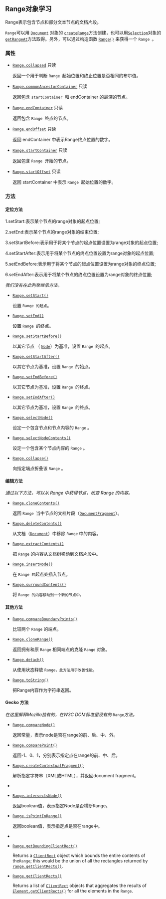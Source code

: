 ## Range对象学习

Range表示包含节点和部分文本节点的文档片段。

 `Range`可以用 [`Document`](https://developer.mozilla.org/zh-CN/docs/Web/API/Document) 对象的 [`createRange`](https://developer.mozilla.org/zh-CN/docs/Web/API/Document/createRange)方法创建，也可以用[`Selection`](https://developer.mozilla.org/zh-CN/docs/Web/API/Selection)对象的[`getRangeAt`](https://developer.mozilla.org/zh-CN/docs/Web/API/Selection/getRangeAt)方法取得。另外，可以通过构造函数 [`Range()`](https://developer.mozilla.org/zh-CN/docs/Web/API/Range/Range) 来获得一个 `Range `。

### 属性

- [`Range.collapsed`](https://developer.mozilla.org/zh-CN/docs/Web/API/Range/collapsed) 只读

  返回一个用于判断 `Range `起始位置和终止位置是否相同的布尔值。

- [`Range.commonAncestorContainer`](https://developer.mozilla.org/zh-CN/docs/Web/API/Range/commonAncestorContainer) 只读

  返回包含 `startContainer `和 endContainer 的最深的节点。

- [`Range.endContainer`](https://developer.mozilla.org/zh-CN/docs/Web/API/Range/endContainer) 只读

  返回包含 `Range `终点的节点。

- [`Range.endOffset`](https://developer.mozilla.org/zh-CN/docs/Web/API/Range/endOffset) 只读

  返回 endContainer 中表示Range终点位置的数字。

- [`Range.startContainer`](https://developer.mozilla.org/zh-CN/docs/Web/API/Range/startContainer) 只读

  返回包含 `Range `开始的节点。

- [`Range.startOffset`](https://developer.mozilla.org/zh-CN/docs/Web/API/Range/startOffset) 只读

  返回 startContainer 中表示 `Range `起始位置的数字。

### 方法

#### 定位方法

1.setStart:表示某个节点的range对象的起点位置; 

2.setEnd:表示某个节点的range对象的结束位置;

3.setStartBefore:表示用于将某个节点的起点位置设置为range对象的起点位置;

 4.setStartAfter:表示用于将某个节点的终点位置设置为range对象的起点位置; 

5.setEndBefore:表示用于将某个节点的起点位置设置为range对象的终点位置; 

6.setEndAfter:表示用于将某个节点的终点位置设置为range对象的终点位置;



*我们没有在此列举继承方法。*

- [`Range.setStart()`](https://developer.mozilla.org/zh-CN/docs/Web/API/Range/setStart)

  设置 `Range 的起点`。

- [`Range.setEnd()`](https://developer.mozilla.org/zh-CN/docs/Web/API/Range/setEnd)

  设置 `Range `的终点。

- [`Range.setStartBefore()`](https://developer.mozilla.org/zh-CN/docs/Web/API/Range/setStartBefore)

  以其它节点 （ [`Node`](https://developer.mozilla.org/zh-CN/docs/Web/API/Node)）为基准，设置 `Range `的起点。

- [`Range.setStartAfter()`](https://developer.mozilla.org/zh-CN/docs/Web/API/Range/setStartAfter)

  以其它节点为基准，设置 `Range `的始点。

- [`Range.setEndBefore()`](https://developer.mozilla.org/zh-CN/docs/Web/API/Range/setEndBefore)

  以其它节点为基准，设置 `Range `的终点。

- [`Range.setEndAfter()`](https://developer.mozilla.org/zh-CN/docs/Web/API/Range/setEndAfter)

  以其它节点为基准，设置 `Range `的终点。

- [`Range.selectNode()`](https://developer.mozilla.org/zh-CN/docs/Web/API/Range/selectNode)

  设定一个包含节点和节点内容的 `Range` 。

- [`Range.selectNodeContents()`](https://developer.mozilla.org/zh-CN/docs/Web/API/Range/selectNodeContents)

  设定一个包含某个节点内容的 `Range` 。

- [`Range.collapse()`](https://developer.mozilla.org/zh-CN/docs/Web/API/Range/collapse)

  向指定端点折叠该 `Range` 。

#### 编辑方法

*通过以下方法，可以从 Range 中获得节点，改变 Range 的内容。*

- [`Range.cloneContents()`](https://developer.mozilla.org/zh-CN/docs/Web/API/Range/cloneContents)

  返回 `Range `当中节点的文档片段（[`DocumentFragment`](https://developer.mozilla.org/zh-CN/docs/Web/API/DocumentFragment)）。

- [`Range.deleteContents()`](https://developer.mozilla.org/zh-CN/docs/Web/API/Range/deleteContents)

  从文档（[`Document`](https://developer.mozilla.org/zh-CN/docs/Web/API/Document)）中移除 `Range` 中的内容。

- [`Range.extractContents()`](https://developer.mozilla.org/zh-CN/docs/Web/API/Range/extractContents)

  把 `Range` 的内容从文档树移动到文档片段中。

- [`Range.insertNode()`](https://developer.mozilla.org/zh-CN/docs/Web/API/Range/insertNode)

  在 `Range 的`起点处插入节点。

- [`Range.surroundContents()`](https://developer.mozilla.org/zh-CN/docs/Web/API/Range/surroundContents)

  将 `Range 的内容移动到一个新的节点中。`

#### 其他方法

- [`Range.compareBoundaryPoints()`](https://developer.mozilla.org/zh-CN/docs/Web/API/Range/compareBoundaryPoints)

  比较两个 `Range` 的端点。

- [`Range.cloneRange()`](https://developer.mozilla.org/zh-CN/docs/Web/API/Range/cloneRange)

  返回拥有和原 `Range` 相同端点的克隆 `Range` 对象。

- [`Range.detach()`](https://developer.mozilla.org/zh-CN/docs/Web/API/Range/detach)

  从使用状态释放 `Range，此方法用于改善性能`。

- [`Range.toString()`](https://developer.mozilla.org/zh-CN/docs/Web/API/Range/toString)

  把Range内容作为字符串返回。

#### Gecko 方法

*在这里解释Mozilla独有的，在W3C DOM标准里没有的* `Range`*方法。*

- [`Range.compareNode()`](https://developer.mozilla.org/zh-CN/docs/Web/API/Range/compareNode) 

  返回常量，表示node是否在range的前、后、中、外。

- [`Range.comparePoint()`](https://developer.mozilla.org/zh-CN/docs/Web/API/Range/comparePoint) 

  返回-1、0、1，分别表示指定点在range的前、中、后。

- [`Range.createContextualFragment()`](https://developer.mozilla.org/zh-CN/docs/Web/API/Range/createContextualFragment)

  解析指定字符串（XML或HTML），并返回document fragment。

-  

- [`Range.intersectsNode()`](https://developer.mozilla.org/zh-CN/docs/Web/API/Range/intersectsNode) 

  返回boolean值，表示指定Node是否横断Range。

- [`Range.isPointInRange()`](https://developer.mozilla.org/zh-CN/docs/Web/API/Range/isPointInRange) 

  返回boolean值，表示指定点是否在range中。

-  

- [`Range.getBoundingClientRect()`](https://developer.mozilla.org/zh-CN/docs/Web/API/Range/getBoundingClientRect) 

  Returns a [`ClientRect`](https://developer.mozilla.org/zh-CN/docs/Web/API/ClientRect) object which bounds the entire contents of the`Range`; this would be the union of all the rectangles returned by [`range.getClientRects()`](https://developer.mozilla.org/zh-CN/docs/Web/API/Range/getClientRects).

- [`Range.getClientRects()`](https://developer.mozilla.org/zh-CN/docs/Web/API/Range/getClientRects) 

  Returns a list of [`ClientRect`](https://developer.mozilla.org/zh-CN/docs/Web/API/ClientRect) objects that aggregates the results of [`Element.getClientRects()`](https://developer.mozilla.org/zh-CN/docs/Web/API/Element/getClientRects) for all the elements in the `Range`.